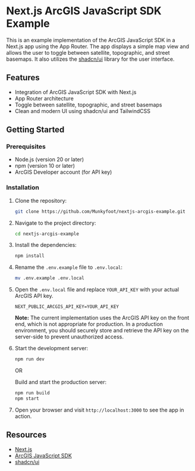# Next.js ArcGIS JavaScript SDK Example

This is an example implementation of the ArcGIS JavaScript SDK in a Next.js app using the App Router. The app displays a simple map view and allows the user to toggle between satellite, topographic, and street basemaps. It also utilizes the [shadcn/ui](https://ui.shadcn.com/) library for the user interface.

## Features

- Integration of ArcGIS JavaScript SDK with Next.js
- App Router architecture
- Toggle between satellite, topographic, and street basemaps
- Clean and modern UI using shadcn/ui and TailwindCSS

## Getting Started

### Prerequisites

- Node.js (version 20 or later)
- npm (version 10 or later)
- ArcGIS Developer account (for API key)

### Installation

1. Clone the repository:

   ```bash
   git clone https://github.com/Munkyfoot/nextjs-arcgis-example.git
   ```

2. Navigate to the project directory:

   ```bash
   cd nextjs-arcgis-example
   ```

3. Install the dependencies:

   ```bash
   npm install
   ```

4. Rename the `.env.example` file to `.env.local`:

   ```bash
   mv .env.example .env.local
   ```

5. Open the `.env.local` file and replace `YOUR_API_KEY` with your actual ArcGIS API key.

   ```
   NEXT_PUBLIC_ARCGIS_API_KEY=YOUR_API_KEY
   ```

   **Note:** The current implementation uses the ArcGIS API key on the front end, which is not appropriate for production. In a production environment, you should securely store and retrieve the API key on the server-side to prevent unauthorized access.

6. Start the development server:

   ```bash
   npm run dev
   ```

   OR

   Build and start the production server:

   ```bash
   npm run build
   npm start
   ```

7. Open your browser and visit `http://localhost:3000` to see the app in action.

## Resources

- [Next.js](https://nextjs.org/)
- [ArcGIS JavaScript SDK](https://developers.arcgis.com/javascript/)
- [shadcn/ui](https://ui.shadcn.com/)
